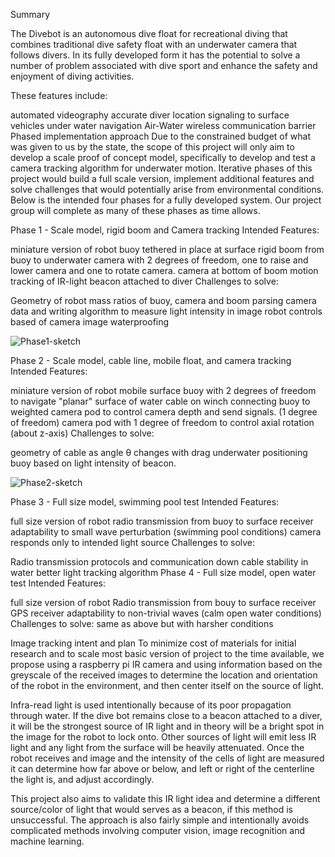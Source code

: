 Summary

The Divebot is an autonomous dive float for recreational diving that combines traditional dive safety float with an underwater camera that follows divers. In its fully developed form it has the potential to solve a number of problem associated with dive sport and enhance the safety and enjoyment of diving activities.

These features include:

automated videography
accurate diver location signaling to surface vehicles
under water navigation
Air-Water wireless communication barrier
Phased implementation approach
Due to the constrained budget of what was given to us by the state, the scope of this project will only aim to develop a scale proof of concept model, specifically to develop and test a camera tracking algorithm for underwater motion. Iterative phases of this project would build a full scale version, implement additional features and solve challenges that would potentially arise from environmental conditions. Below is the intended four phases for a fully developed system. Our project group will complete as many of these phases as time allows.

Phase 1 - Scale model, rigid boom and Camera tracking
Intended Features:

miniature version of robot
buoy tethered in place at surface
rigid boom from buoy to underwater camera with 2 degrees of freedom, one to raise and lower camera and one to rotate camera.
camera at bottom of boom
motion tracking of IR-light beacon attached to diver
Challenges to solve:

Geometry of robot
mass ratios of buoy, camera and boom
parsing camera data and writing algorithm to measure light intensity in image
robot controls based of camera image
waterproofing

![Phase1-sketch](https://user-images.githubusercontent.com/106100235/200344567-e2721e21-098f-4546-abfb-443b16838d94.jpeg)

Phase 2 - Scale model, cable line, mobile float, and camera tracking
Intended Features:

miniature version of robot
mobile surface buoy with 2 degrees of freedom to navigate "planar" surface of water
cable on winch connecting buoy to weighted camera pod to control camera depth and send signals. (1 degree of freedom)
camera pod with 1 degree of freedom to control axial rotation (about z-axis)
Challenges to solve:

geometry of cable as angle θ changes with drag underwater
positioning buoy based on light intensity of beacon.

![Phase2-sketch](https://user-images.githubusercontent.com/106100235/200344645-91898237-086f-44c7-a79d-f8de5e5883eb.jpeg)

Phase 3 - Full size model, swimming pool test
Intended Features:

full size version of robot
radio transmission from buoy to surface receiver
adaptability to small wave perturbation (swimming pool conditions)
camera responds only to intended light source
Challenges to solve:

Radio transmission protocols and communication down cable
stability in water
better light tracking algorithm
Phase 4 - Full size model, open water test
Intended Features:

full size version of robot
Radio transmission from bouy to surface receiver
GPS receiver
adaptability to non-trivial waves (calm open water conditions)
Challenges to solve:
same as above but with harsher conditions

Image tracking intent and plan
To minimize cost of materials for initial research and to scale most basic version of project to the time available, we propose using a raspberry pi IR camera and using information based on the greyscale of the received images to determine the location and orientation of the robot in the environment, and then center itself on the source of light.

Infra-read light is used intentionally because of its poor propagation through water. If the dive bot remains close to a beacon attached to a diver, it will be the strongest source of IR light and in theory will be a bright spot in the image for the robot to lock onto. Other sources of light will emit less IR light and any light from the surface will be heavily attenuated. Once the robot receives and image and the intensity of the cells of light are measured it can determine how far above or below, and left or right of the centerline the light is, and adjust accordingly.

This project also aims to validate this IR light idea and determine a different source/color of light that would serves as a beacon, if this method is unsuccessful. The approach is also fairly simple and intentionally avoids complicated methods involving computer vision, image recognition and machine learning.
